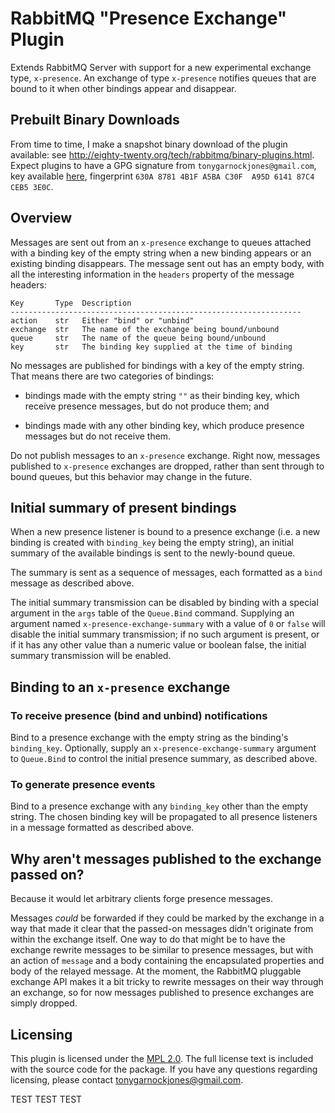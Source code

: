 # RabbitMQ "Presence Exchange" Plugin

Extends RabbitMQ Server with support for a new experimental exchange
type, `x-presence`. An exchange of type `x-presence` notifies queues
that are bound to it when other bindings appear and disappear.

## Prebuilt Binary Downloads

From time to time, I make a snapshot binary download of the plugin
available: see
<http://eighty-twenty.org/tech/rabbitmq/binary-plugins.html>. Expect
plugins to have a GPG signature from `tonygarnockjones@gmail.com`, key
available
[here](http://homepages.kcbbs.gen.nz/tonyg/gpg-key-gmail.txt),
fingerprint `630A 8781 4B1F A5BA C30F  A95D 6141 87C4 CEB5 3E0C`.

## Overview

Messages are sent out from an `x-presence` exchange to queues attached
with a binding key of the empty string when a new binding appears or
an existing binding disappears. The message sent out has an empty
body, with all the interesting information in the `headers` property
of the message headers:

    Key       Type  Description
    -----------------------------------------------------------------
    action    str   Either "bind" or "unbind"
    exchange  str   The name of the exchange being bound/unbound
    queue     str   The name of the queue being bound/unbound
    key	      str   The binding key supplied at the time of binding

No messages are published for bindings with a key of the empty
string. That means there are two categories of bindings:

 - bindings made with the empty string `""` as their binding key,
   which receive presence messages, but do not produce them; and

 - bindings made with any other binding key, which produce presence
   messages but do not receive them.

Do not publish messages to an `x-presence` exchange. Right now,
messages published to `x-presence` exchanges are dropped, rather than
sent through to bound queues, but this behavior may change in the
future.

## Initial summary of present bindings

When a new presence listener is bound to a presence exchange (i.e. a
new binding is created with `binding_key` being the empty string), an
initial summary of the available bindings is sent to the newly-bound
queue.

The summary is sent as a sequence of messages, each formatted as a
`bind` message as described above.

The initial summary transmission can be disabled by binding with a
special argument in the `args` table of the `Queue.Bind`
command. Supplying an argument named `x-presence-exchange-summary`
with a value of `0` or `false` will disable the initial summary
transmission; if no such argument is present, or if it has any other
value than a numeric value or boolean false, the initial summary
transmission will be enabled.

## Binding to an `x-presence` exchange

### To receive presence (bind and unbind) notifications

Bind to a presence exchange with the empty string as the binding's
`binding_key`. Optionally, supply an `x-presence-exchange-summary`
argument to `Queue.Bind` to control the initial presence summary, as
described above.

### To generate presence events

Bind to a presence exchange with any `binding_key` other than the
empty string. The chosen binding key will be propagated to all
presence listeners in a message formatted as described above.

## Why aren't messages published to the exchange passed on?

Because it would let arbitrary clients forge presence messages.

Messages *could* be forwarded if they could be marked by the exchange
in a way that made it clear that the passed-on messages didn't
originate from within the exchange itself. One way to do that might be
to have the exchange rewrite messages to be similar to presence
messages, but with an action of `message` and a body containing the
encapsulated properties and body of the relayed message. At the
moment, the RabbitMQ pluggable exchange API makes it a bit tricky to
rewrite messages on their way through an exchange, so for now messages
published to presence exchanges are simply dropped.

## Licensing

This plugin is licensed under the [MPL 2.0][]. The full license text is
included with the source code for the package. If you have any
questions regarding licensing, please contact
<tonygarnockjones@gmail.com>.

[MPL 2.0]: http://www.mozilla.org/MPL/2.0/

TEST TEST TEST
